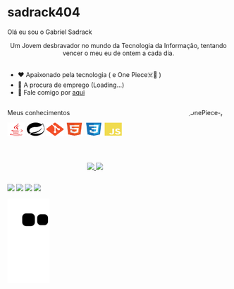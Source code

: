 # sadrack404
Olá eu sou o Gabriel Sadrack 
<div align="center"> Um Jovem desbravador no mundo da Tecnologia da Informação, tentando vencer o meu eu de ontem a cada dia.</div><br>

 - ❤️ Apaixonado pela tecnologia ( e One Piece☠️🏴 )
 - 💼 A procura de emprego (Loading...)
 - 💬 Fale comigo por [aqui](https://sadack101@gmail.com)

##
Meus conhecimentos
  <img align="right" alt="OnePiece-pic" height="150" style="border-radius:50px;" src="https://64.media.tumblr.com/a2ad7870616fb4e98d664556a3626e97/tumblr_nou03tpXIw1rlulmlo1_540.gifv">

<div style="display: inline_block">
  <img align="center" alt="SadJav"height="30"width="40"src="https://raw.githubusercontent.com/devicons/devicon/1119b9f84c0290e0f0b38982099a2bd027a48bf1/icons/java/java-plain.svg">
  <img align="center" alt="Sad-Spring" height="30" width="40" src="https://raw.githubusercontent.com/devicons/devicon/1119b9f84c0290e0f0b38982099a2bd027a48bf1/icons/spring/spring-plain.svg">
  <img align="center" alt="Sad-Git" height="30" width="40" src="https://raw.githubusercontent.com/devicons/devicon/1119b9f84c0290e0f0b38982099a2bd027a48bf1/icons/git/git-plain.svg">
  <img align="center" alt="Sad-HTML" height="30" width="40" src="https://raw.githubusercontent.com/devicons/devicon/master/icons/html5/html5-original.svg">
  <img align="center" alt="Sad-CSS" height="30" width="40" src="https://raw.githubusercontent.com/devicons/devicon/master/icons/css3/css3-original.svg">
  <img align="center" alt="Sad-Js" height="30" width="40" src="https://raw.githubusercontent.com/devicons/devicon/master/icons/javascript/javascript-plain.svg">
  
</div>

##

<br><div align="center">

  <a href="https://github.com/sadrack404">
  <img height="180em" src="https://github-readme-stats.vercel.app/api?username=sadrack404&show_icons=true&theme=radical"/>
  
  <img height="180em" src="https://github-readme-stats.vercel.app/api?username=sadrack404&layout=compact&langs_count=7&theme=radical"/>
  
</div>
  
##

 
<div>
  
  <a href="https://www.instagram.com/sadrack101" target="_blank"><img src="https://img.shields.io/badge/-Instagram-%23E4405F?style=for-the-badge&logo=instagram&logoColor=white" target="_blank"></a> 
  <a href="https://discord.gg/wagxzStdcR" target="_blank"><img src="https://img.shields.io/badge/Discord-7289DA?style=for-the-badge&logo=discord&logoColor=white" target="_blank"></a>
  <a href = "mailto:sadack101@gmail.com"><img src="https://img.shields.io/badge/-Gmail-%23333?style=for-the-badge&logo=gmail&logoColor=white" target="_blank"></a>
  <a href="https://www.linkedin.com/in/sadrack101" target="_blank"><img src="https://img.shields.io/badge/-LinkedIn-%230077B5?style=for-the-badge&logo=linkedin&logoColor=white" target="_blank"></a> 

![Snake animation](https://github.com/rafaballerini/rafaballerini/blob/output/github-contribution-grid-snake.svg)
 
</div>
